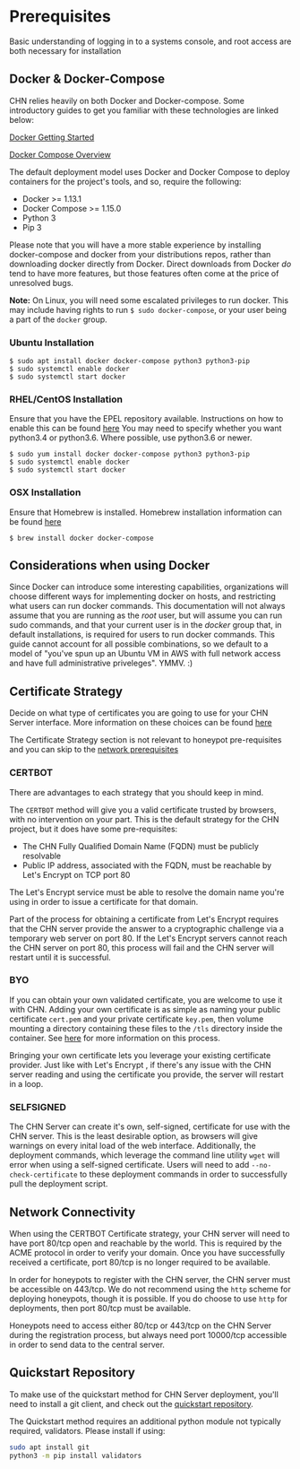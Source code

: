 # Prerequisites

Basic understanding of logging in to a systems console, and root access are
both necessary for installation

## Docker & Docker-Compose

CHN relies heavily on both Docker and Docker-compose.  Some introductory guides
to get you familiar with these technologies are linked below:

[Docker Getting Started](https://docs.docker.com/get-started/)

[Docker Compose Overview](https://docs.docker.com/compose/overview/)

The default deployment model uses Docker and Docker Compose to deploy
containers for the project's tools, and so, require the following:

* Docker >= 1.13.1
* Docker Compose >= 1.15.0
* Python 3
* Pip 3

Please note that you will have a more stable experience by installing docker-compose and docker from your 
distributions repos, rather than downloading docker directly from Docker. Direct downloads from Docker *do* tend to 
have more features, but those features often come at the price of unresolved bugs. 

__Note:__ On Linux, you will need some escalated privileges to run docker.
This may include having rights to run `$ sudo docker-compose`, or your user being a part of the
`docker` group.

### Ubuntu Installation

```
$ sudo apt install docker docker-compose python3 python3-pip
$ sudo systemctl enable docker
$ sudo systemctl start docker
```

### RHEL/CentOS Installation

Ensure that you have the EPEL repository available.  Instructions on how to
enable this can be found [here](https://fedoraproject.org/wiki/EPEL)
You may need to specify whether you want python3.4 or python3.6. Where possible, use python3.6 or newer.
```
$ sudo yum install docker docker-compose python3 python3-pip
$ sudo systemctl enable docker
$ sudo systemctl start docker
```

### OSX Installation

Ensure that Homebrew is installed.  Homebrew installation information can be
found [here](https://brew.sh/)

```
$ brew install docker docker-compose
```

## Considerations when using Docker

Since Docker can introduce some interesting capabilities, organizations will choose different ways for
 implementing docker on hosts, and restricting what users can run docker commands. This documentation will not always
 assume that you are running as the _root_ user, but will assume you can run sudo commands, and that your current
 user is in the _docker_ group that, in default installations, is required for users to run docker commands. This
 guide cannot account for all possible combinations, so we default to a model of "you've spun up an Ubuntu VM in
 AWS with full network access and have full administrative priveleges". YMMV. :)
 
## Certificate Strategy

Decide on what type of certificates you are going to use for your CHN Server
interface.  More information on these choices can be found
[here](https://communityhoneynetwork.readthedocs.io/en/stable/certificates/)

The Certificate Strategy section is not relevant to honeypot pre-requisites and you can skip to the [network prerequisites](#network-connectivity)

### CERTBOT ###
There are advantages to each strategy that you should keep in mind.

The `CERTBOT` method will give you a valid certificate trusted by browsers, with no intervention on your part. This
 is the default strategy for the CHN project, but it does have some pre-requisites:

* The CHN Fully Qualified Domain Name (FQDN) must be publicly resolvable
* Public IP address, associated with the FQDN, must be reachable by Let's Encrypt on TCP port 80

The Let's Encrypt service must be able to resolve the domain name you're using in order to issue a certificate for
 that domain.

Part of the process for obtaining a certificate from Let's Encrypt requires that the CHN server provide the answer to
 a cryptographic challenge via a temporary web server on port 80. If the Let's Encrypt servers cannot reach the CHN
 server on port 80, this process will fail and the CHN server will restart until it is successful.

### BYO ###
If you can obtain your own validated certificate, you are welcome to use it with CHN. Adding your own certificate is
 as simple as naming your public certificate `cert.pem` and your private certificate `key.pem`, then volume mounting
  a directory containing these files to the `/tls` directory inside the container. See [here](https://communityhoneynetwork.readthedocs.io/en/stable/certificates/) for more information on this process.
  
Bringing your own certificate lets you leverage your existing certificate provider. Just like with Let's Encrypt
, if there's any issue with the CHN server reading and using the certificate you provide, the server will restart in
 a loop.
 
### SELFSIGNED ###
The CHN Server can create it's own, self-signed, certificate for use with the CHN server. This is the least desirable
 option, as browsers will give warnings on every inital load of the web interface. Additionally, the deployment
 commands, which leverage the command line utility `wget` will error when using a self-signed certificate. Users
 will need to add `--no-check-certificate` to these deployment commands in order to successfully pull the deployment
  script.
   
## Network Connectivity

When using the CERTBOT Certificate strategy, your CHN server will need to have
port 80/tcp open and reachable by the world.  This is required by the ACME protocol
in order to verify your domain. Once you have successfully received a certificate, port 80/tcp is no longer required
 to be available.

In order for honeypots to register with the CHN server, the CHN server must be accessible on 443/tcp. We do not
 recommend using the `http` scheme for deploying honeypots, though it is possible. If you do choose to use `http` for
  deployments, then port 80/tcp must be available. 

Honeypots need to access either 80/tcp or 443/tcp on the CHN Server during the registration process, but always need port
 10000/tcp accessible in order to send data to the central server.

## Quickstart Repository

To make use of the quickstart method for CHN Server deployment, you'll need to install a git client, and check out the
 [quickstart repository](serverinstall.md#deploying-the-server-the-quickstart-way).

The Quickstart method requires an additional python module not typically required, validators. Please install if using:

```bash
sudo apt install git
python3 -m pip install validators
```
